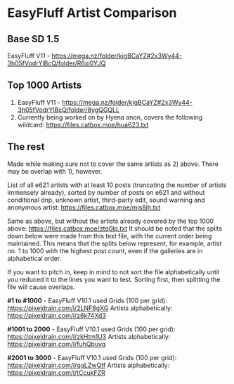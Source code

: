 # EasyFluff Artist Comparison

## Base SD 1.5
EasyFluff V11 - https://mega.nz/folder/kigBCaYZ#2x3Wy44-3h05fVodrYlBcQ/folder/R6xi0YJQ

## Top 1000 Artists
1) EasyFluff V11 - https://mega.nz/folder/kigBCaYZ#2x3Wy44-3h05fVodrYlBcQ/folder/8ygQGQLL
2) Currently being worked on by Hyena anon, covers the following wildcard: https://files.catbox.moe/hua623.txt

## The rest
Made while making sure not to cover the same artists as 2) above. There may be overlap with 1), however.

List of all e621 artists with at least 10 posts (truncating the number of artists immensely already), sorted by number of posts on e621 and without conditional dnp, unknown artist, third-party edit, sound warning and anonymous artist: https://files.catbox.moe/mjs8jh.txt

Same as above, but without the artists already covered by the top 1000 above: https://files.catbox.moe/ztq0lp.txt
It should be noted that the splits down below were made from this text file, with the current order being maintained. This means that the splits below represent, for example, artist no. 1 to 1000 with the highest post count, even if the galleries are in alphabetical order.

If you want to pitch in, keep in mind to not sort the file alphabetically until you reduced it to the lines you want to test. Sorting first, then splitting the file will cause overlaps.


**#1 to #1000** - EasyFluff V10.1 used
Grids (100 per grid): https://pixeldrain.com/l/2LNF8gXG
Artists alphabetically: https://pixeldrain.com/l/z6k74Xd3

**#1001 to 2000** - EasyFluff V10.1 used
Grids (100 per grid): https://pixeldrain.com/l/zkHtm1U3
Artists alphabetically: https://pixeldrain.com/l/fuhQbuyq

**#2001 to 3000** - EasyFluff V10.1 used
Grids (100 per grid): https://pixeldrain.com/l/qqLZwQtf
Artists alphabetically: https://pixeldrain.com/l/tCcukFZR